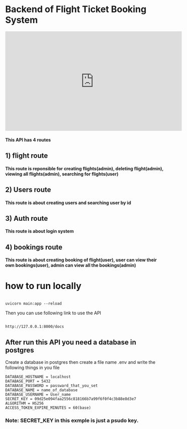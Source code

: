 # Backend of Flight Ticket Booking System
<iframe width="560" height="315" src="https://www.youtube.com/embed/gMlcA1oTVV4?si=ebqWkvyBcC1xR5zt" title="YouTube video player" frameborder="0" allow="accelerometer; autoplay; clipboard-write; encrypted-media; gyroscope; picture-in-picture; web-share" allowfullscreen>
</iframe>

#### This API  has 4 routes

## 1) flight route

#### This route is reponsible for creating flights(admin), deleting flight(admin), viewing all flights(admin), searching for flights(user)

## 2) Users route

#### This route is about creating users and searching user by id

## 3) Auth route

#### This route is about login system

## 4) bookings route

 #### This route is about creating booking of flight(user), user can view their own bookings(user), admin can view all the bookings(admin)

# how to run locally

````

uvicorn main:app --reload

````

Then you can use following link to use the  API

````

http://127.0.0.1:8000/docs 

````

## After run this API you need a database in postgres 
Create a database in postgres then create a file name .env and write the following things in you file 

````
DATABASE_HOSTNAME = localhost
DATABASE_PORT = 5432
DATABASE_PASSWORD = passward_that_you_set
DATABASE_NAME = name_of_database
DATABASE_USERNAME = User_name
SECRET_KEY = 09d25e094faa2556c818166b7a99f6f0f4c3b88e8d3e7 
ALGORITHM = HS256
ACCESS_TOKEN_EXPIRE_MINUTES = 60(base)

````
### Note: SECRET_KEY in this exmple is just a psudo key.
